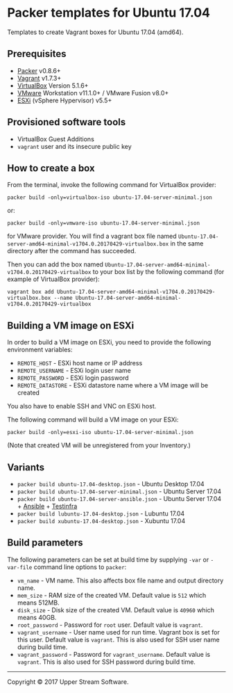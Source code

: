 # Packer templates for Ubuntu 17.04

Templates to create Vagrant boxes for Ubuntu 17.04 (amd64).

## Prerequisites

* [Packer] v0.8.6+
* [Vagrant] v1.7.3+
* [VirtualBox] Version 5.1.6+
* [VMware] Workstation v11.1.0+ / VMware Fusion v8.0+
* [ESXi] (vSphere Hypervisor) v5.5+

[ESXi]: http://www.vmware.com/products/vsphere-hypervisor
        "Free VMware vSphere Hypervisor, Free Virtualization (ESXi)"
[Packer]: https://www.packer.io/ "Packer by HashiCorp"
[Vagrant]: https://www.vagrantup.com/ "Vagrant"
[VirtualBox]: https://www.virtualbox.org/ "Oracle VM VirtualBox"
[VMware]: http://www.vmware.com/ "VMware Virtualization for Desktop &amp; Server, Application, Public &amp; Hybrid Clouds"

## Provisioned software tools

* VirtualBox Guest Additions
* `vagrant` user and its insecure public key

## How to create a box

From the terminal, invoke the following command for VirtualBox provider:

	packer build -only=virtualbox-iso ubuntu-17.04-server-minimal.json
or:

	packer build -only=vmware-iso ubuntu-17.04-server-minimal.json

for VMware provider.
You will find a vagrant box file named `Ubuntu-17.04-server-amd64-minimal-v1704.0.20170429-virtualbox.box`
in the same directory after the command has succeeded.

Then you can add the box named `Ubuntu-17.04-server-amd64-minimal-v1704.0.20170429-virtualbox` to your box list
by the following command (for example of VirtualBox provider):


	vagrant box add Ubuntu-17.04-server-amd64-minimal-v1704.0.20170429-virtualbox.box --name Ubuntu-17.04-server-amd64-minimal-v1704.0.20170429-virtualbox


## Building a VM image on ESXi

In order to build a VM image on ESXi, you need to provide the following environment variables:

* `REMOTE_HOST` - ESXi host name or IP address
* `REMOTE_USERNAME` - ESXi login user name
* `REMOTE_PASSWORD` - ESXi login password
* `REMOTE_DATASTORE` - ESXi datastore name where a VM image will be created

You also have to enable SSH and VNC on ESXi host.

The following command will build a VM image on your ESXi:

    packer build -only=esxi-iso ubuntu-17.04-server-minimal.json

(Note that created VM will be unregistered from your Inventory.)

## Variants

* `packer build ubuntu-17.04-desktop.json` - Ubuntu Desktop 17.04
* `packer build ubuntu-17.04-server-minimal.json` - Ubuntu Server 17.04
* `packer build ubuntu-17.04-server-ansible.json` - Ubuntu Server 17.04 + [Ansible] + [Testinfra]
* `packer build lubuntu-17.04-desktop.json` - Lubuntu 17.04
* `packer build xubuntu-17.04-desktop.json` - Xubuntu 17.04

[Ansible]: https://www.ansible.com/ "Ansible is Simple IT Automation"
[Testinfra]: https://testinfra.readthedocs.io/en/latest/ "Testinfra test your infrastructure &mdash; testinfra 1.5.5 documentation"

## Build parameters

The following parameters can be set at build time by supplying `-var` or `-var-file` command line options to `packer`:

* `vm_name` - VM name.  This also affects box file name and output directory name.
* `mem_size` - RAM size of the created VM.  Default value is `512` which means 512MB.
* `disk_size` - Disk size of the created VM.  Default value is `40960` which means 40GB.
* `root_password` - Password for `root` user.  Default value is `vagrant`.
* `vagrant_username` - User name used for run time.  Vagrant box is set for this user.  Default value is `vagrant`.
  This is also used for SSH user name during build time.
* `vagrant_password` - Password for `vagrant_username`.  Default value is `vagrant`.
  This is also used for SSH password during build time.

- - -

Copyright &copy; 2017 Upper Stream Software.
